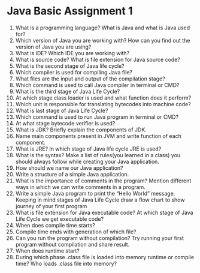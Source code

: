 # Java Basic Assignment 1
1. What is a programming language? What is Java and what is Java used for?
2. Which version of Java you are working with? How can you find out the version of Java you are using?
3. What is IDE? Which IDE you are working with? 
4. What is source code? What is file extension for Java source code?
5. What is the second stage of Java life cycle?
6. Which compiler is used for compiling Java file? 
7. What files are the input and output of the compilation stage?
8. Which command is used to call Java compiler in terminal or CMD?
9. What is the third stage of Java Life Cycle? 
10. At which stage class loader is used and what function does it perform?
11. Which unit is responsible for translating bytecodes into machine code?
12. What is last stage of Java Life Cycle?
13. Which command is used to run Java program in terminal or CMD?
14. At what stage bytecode verifier is used? 
15. What is JDK? Briefly explain the components of JDK.
16. Name main components present in JVM and write function of each component.
17. What is JRE? In which stage of Java life cycle JRE is used?
18. What is the syntax? Make a list of rules(you learned in a class) you should always follow while creating your Java application. 
19. How should we name our Java application? 
20. Write a structure of a simple Java application. 
21. What is the importance of comments in the program? Mention different ways in which we can write comments in a program. 
22. Write a simple Java program to print the “Hello World” message. Keeping in mind stages of Java Life Cycle draw a flow chart to show journey of your first program 
23. What is file extension for Java executable code? At which stage of Java Life Cycle we get executable code?  
24. When does compile time starts? 
25. Compile time ends with generation of which file? 
25. Can you run the program without compilation? Try running your first program without compilation and share result. 
26. When does runtime start? 
27. During which phase .class file is loaded into memory runtime or compile time? Who loads .class file into memory? 


